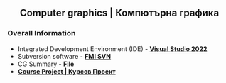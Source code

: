 <h2 align="center">Computer graphics | Компютърна графика</h2>

### Overall Information
* Integrated Development Environment (IDE) - [**Visual Studio 2022**](https://visualstudio.microsoft.com/vs/)
* Subversion software - [**FMI SVN**](http://svn.fmi-plovdiv.org/bg)
* CG Summary - [**File**](https://github.com/rythm-net/PU-Informatics/blob/main/III%20%D0%BA%D1%83%D1%80%D1%81/II%20%D1%81%D0%B5%D0%BC%D0%B5%D1%81%D1%82%D1%8A%D1%80/%D0%9A%D0%BE%D0%BC%D0%BF%D1%8E%D1%82%D1%8A%D1%80%D0%BD%D0%B0%20%D0%B3%D1%80%D0%B0%D1%84%D0%B8%D0%BA%D0%B0/%D0%9A%D0%BE%D0%BC%D0%BF%D1%8E%D1%82%D1%8A%D1%80%D0%BD%D0%B0%20%D0%93%D1%80%D0%B0%D1%84%D0%B8%D0%BA%D0%B0%20-%20%D0%9A%D0%BE%D0%BD%D1%81%D0%BF%D0%B5%D0%BA%D1%82%20(2022-2023).pdf)
* [**Course Project | Курсов Проект**](https://github.com/rythm-net/Paint-Project/)
